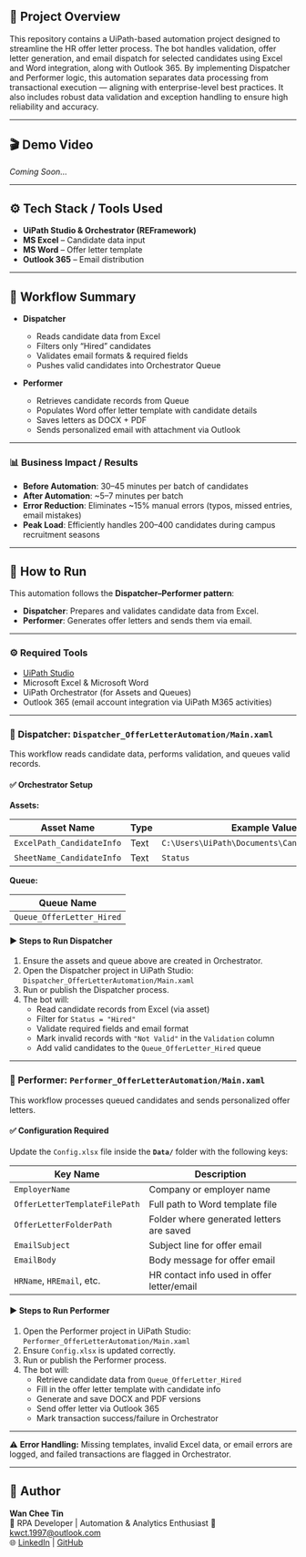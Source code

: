 ## 📖 Project Overview

This repository contains a UiPath-based automation project designed to streamline the HR offer letter process. The bot handles validation, offer letter generation, and email dispatch for selected candidates using Excel and Word integration, along with Outlook 365. By implementing Dispatcher and Performer logic, this automation separates data processing from transactional execution — aligning with enterprise-level best practices. It also includes robust data validation and exception handling to ensure high reliability and accuracy.

---

## 🎬 Demo Video

*Coming Soon...*


---

## ⚙️ Tech Stack / Tools Used  
- **UiPath Studio & Orchestrator (REFramework)**  
- **MS Excel** – Candidate data input  
- **MS Word** – Offer letter template  
- **Outlook 365** – Email distribution  

---

## 🔄 Workflow Summary  
- **Dispatcher**  
  - Reads candidate data from Excel  
  - Filters only “Hired” candidates  
  - Validates email formats & required fields  
  - Pushes valid candidates into Orchestrator Queue  

- **Performer**  
  - Retrieves candidate records from Queue  
  - Populates Word offer letter template with candidate details  
  - Saves letters as DOCX + PDF  
  - Sends personalized email with attachment via Outlook  

---

### 📊 Business Impact / Results  
- **Before Automation**: 30–45 minutes per batch of candidates  
- **After Automation**: ~5–7 minutes per batch  
- **Error Reduction**: Eliminates ~15% manual errors (typos, missed entries, email mistakes)  
- **Peak Load**: Efficiently handles 200–400 candidates during campus recruitment seasons  

---

## 🚀 How to Run  

This automation follows the **Dispatcher–Performer pattern**:  
- **Dispatcher**: Prepares and validates candidate data from Excel.  
- **Performer**: Generates offer letters and sends them via email.

---

### ⚙️ Required Tools  
- [UiPath Studio](https://www.uipath.com/)  
- Microsoft Excel & Microsoft Word  
- UiPath Orchestrator (for Assets and Queues)  
- Outlook 365 (email account integration via UiPath M365 activities)  

---

### 🔹 Dispatcher: `Dispatcher_OfferLetterAutomation/Main.xaml`  

This workflow reads candidate data, performs validation, and queues valid records.  

#### ✅ Orchestrator Setup  

**Assets:**  

| Asset Name                 | Type | Example Value                                  |  
|-----------------------------|------|-----------------------------------------------|  
| `ExcelPath_CandidateInfo`   | Text | `C:\Users\UiPath\Documents\CandidateInfo.xlsx` |  
| `SheetName_CandidateInfo`   | Text | `Status`                                      |  

**Queue:**  

| Queue Name                  |  
|-----------------------------|  
| `Queue_OfferLetter_Hired`   |  

#### ▶ Steps to Run Dispatcher  
1. Ensure the assets and queue above are created in Orchestrator.  
2. Open the Dispatcher project in UiPath Studio:  
   `Dispatcher_OfferLetterAutomation/Main.xaml`  
3. Run or publish the Dispatcher process.  
4. The bot will:  
   - Read candidate records from Excel (via asset)  
   - Filter for `Status = "Hired"`  
   - Validate required fields and email format  
   - Mark invalid records with `"Not Valid"` in the `Validation` column  
   - Add valid candidates to the `Queue_OfferLetter_Hired` queue  

---

### 🔸 Performer: `Performer_OfferLetterAutomation/Main.xaml`  

This workflow processes queued candidates and sends personalized offer letters.  

#### ✅ Configuration Required  

Update the `Config.xlsx` file inside the **`Data/`** folder with the following keys:  

| Key Name                   | Description                               |  
|-----------------------------|-------------------------------------------|  
| `EmployerName`              | Company or employer name                  |  
| `OfferLetterTemplateFilePath` | Full path to Word template file         |  
| `OfferLetterFolderPath`     | Folder where generated letters are saved  |  
| `EmailSubject`              | Subject line for offer email              |  
| `EmailBody`                 | Body message for offer email              |  
| `HRName`, `HREmail`, etc.   | HR contact info used in offer letter/email |  

#### ▶ Steps to Run Performer  
1. Open the Performer project in UiPath Studio:  
   `Performer_OfferLetterAutomation/Main.xaml`  
2. Ensure `Config.xlsx` is updated correctly.  
3. Run or publish the Performer process.  
4. The bot will:  
   - Retrieve candidate data from `Queue_OfferLetter_Hired`  
   - Fill in the offer letter template with candidate info  
   - Generate and save DOCX and PDF versions  
   - Send offer letter via Outlook 365  
   - Mark transaction success/failure in Orchestrator  

---

⚠️ **Error Handling:** Missing templates, invalid Excel data, or email errors are logged, and failed transactions are flagged in Orchestrator.  
  
---

## 👤 Author  
**Wan Chee Tin**  
💼 RPA Developer | Automation & Analytics Enthusiast
📧 [kwct.1997@outlook.com](mailto:kwct.1997@outlook.com)  
🌐 [LinkedIn](https://www.linkedin.com/in/wan-chee-tin/) | [GitHub](https://github.com/wan-chee-tin)  
